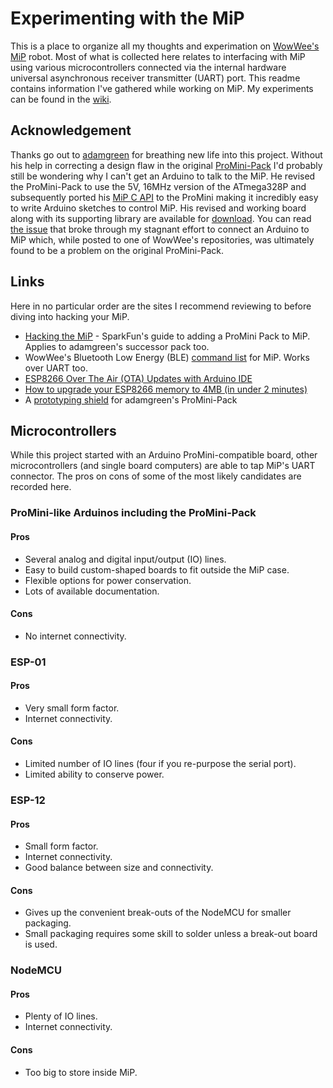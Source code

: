 # Experimenting with the MiP
This is a place to organize all my thoughts and experimation on [WowWee's MiP](https://www.wowwee.com/mip/) robot.  Most of what is collected here relates to interfacing with  MiP using various microcontrollers connected via the internal hardware universal asynchronous receiver transmitter (UART) port.  This readme contains information I've gathered while working on MiP.  My experiments can be found in the [wiki](https://github.com/Tiogaplanet/Experimenting-with-the-MiP/wiki).

## Acknowledgement
Thanks go out to [adamgreen](https://github.com/adamgreen) for breathing new life into this project.  Without his help in correcting a design flaw in the original [ProMini-Pack](https://github.com/sparkfun/MiP_ProMini-Pack) I'd probably still be wondering why I can't get an Arduino to talk to the MiP.  He revised the ProMini-Pack to use the 5V, 16MHz version of the ATmega328P and subsequently ported his [MiP C API](https://github.com/adamgreen/MiP-Capi) to the ProMini making it incredibly easy to write Arduino sketches to control MiP. His revised and working board along with its supporting library are available for [download](https://github.com/adamgreen/MiP_ProMini-Pack). You can read [the issue](https://github.com/WowWeeLabs/MiP-BLE-Protocol/issues/18) that broke through my stagnant effort to connect an Arduino to MiP which, while posted to one of WowWee's repositories, was ultimately found to be a problem on the original ProMini-Pack.

## Links
Here in no particular order are the sites I recommend reviewing to before diving into hacking your MiP.
* [Hacking the MiP](https://learn.sparkfun.com/tutorials/hacking-the-mip---promini-pack?_ga=2.116106246.1689750351.1531221450-408871298.1525958450) - SparkFun's guide to adding a ProMini Pack to MiP. Applies to adamgreen's successor pack too.
* WowWee's Bluetooth Low Energy (BLE) [command list](https://github.com/WowWeeLabs/MiP-BLE-Protocol/blob/master/MiP-Protocol.md) for  MiP.  Works over UART too.
* [ESP8266 Over The Air (OTA) Updates with Arduino IDE](https://randomnerdtutorials.com/esp8266-ota-updates-with-arduino-ide-over-the-air/)
* [How to upgrade your ESP8266 memory to 4MB (in under 2 minutes)](https://www.youtube.com/watch?v=7Q6ABad7U6o)
* A [prototyping shield](https://github.com/Tiogaplanet/MiP_ProtoPack) for adamgreen's ProMini-Pack

## Microcontrollers
While this project started with an Arduino ProMini-compatible board, other microcontrollers (and single board computers) are able to tap MiP's UART connector.  The pros on cons of some of the most likely candidates are recorded here.

### ProMini-like Arduinos including the ProMini-Pack

#### Pros
* Several analog and digital input/output (IO) lines.
* Easy to build custom-shaped boards to fit outside the MiP case.
* Flexible options for power conservation.
* Lots of available documentation.

#### Cons
* No internet connectivity.

### ESP-01

#### Pros
* Very small form factor.
* Internet connectivity.

#### Cons
* Limited number of IO lines (four if you re-purpose the serial port).
* Limited ability to conserve power.

### ESP-12

#### Pros
* Small form factor.
* Internet connectivity.
* Good balance between size and connectivity.

#### Cons
* Gives up the convenient break-outs of the NodeMCU for smaller packaging.
* Small packaging requires some skill to solder unless a break-out board is used.

### NodeMCU

#### Pros
* Plenty of IO lines.
* Internet connectivity.

#### Cons
* Too big to store inside MiP.
